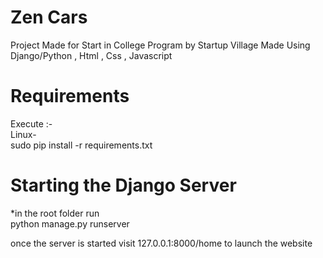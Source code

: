 # Zen Cars
Project Made for Start in College Program by Startup Village 
Made Using Django/Python , Html , Css , Javascript

# Requirements
Execute :-<br>
Linux-<br>
sudo pip install -r requirements.txt 

# Starting the Django Server 
*in the root folder run <br>
python manage.py runserver

once the server is started visit
127.0.0.1:8000/home to launch the website 
